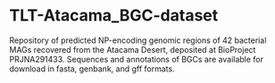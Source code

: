# TLT-Atacama_BGC-dataset
Repository of predicted NP-encoding genomic regions of 42 bacterial MAGs recovered from the Atacama Desert, deposited at BioProject PRJNA291433.
Sequences and annotations of BGCs are available for download in fasta, genbank, and gff formats.

